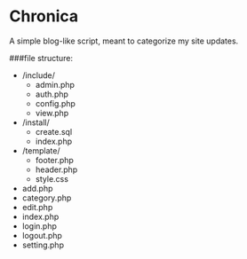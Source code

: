 # Chronica
A simple blog-like script, meant to categorize my site updates.

###file structure:
* /include/
    * admin.php
    * auth.php
    * config.php
    * view.php
* /install/
    * create.sql
    * index.php
* /template/
    * footer.php
    * header.php
    * style.css
* add.php
* category.php
* edit.php
* index.php
* login.php
* logout.php
* setting.php
